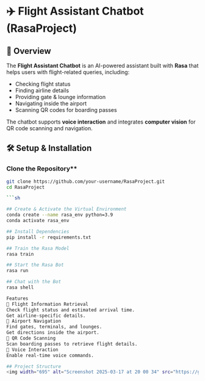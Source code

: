 # ✈️ Flight Assistant Chatbot (RasaProject)

## 📖 Overview
The **Flight Assistant Chatbot** is an AI-powered assistant built with **Rasa** that helps users with flight-related queries, including:
- Checking flight status  
- Finding airline details  
- Providing gate & lounge information  
- Navigating inside the airport  
- Scanning QR codes for boarding passes  

The chatbot supports **voice interaction** and integrates **computer vision** for QR code scanning and navigation.

## 🛠️ Setup & Installation

### Clone the Repository**
```sh
git clone https://github.com/your-username/RasaProject.git
cd RasaProject

```sh

## Create & Activate the Virtual Environment
conda create --name rasa_env python=3.9
conda activate rasa_env

## Install Dependencies
pip install -r requirements.txt

## Train the Rasa Model
rasa train

## Start the Rasa Bot
rasa run

## Chat with the Bot
rasa shell

Features
🔹 Flight Information Retrieval
Check flight status and estimated arrival time.
Get airline-specific details.
🔹 Airport Navigation
Find gates, terminals, and lounges.
Get directions inside the airport.
🔹 QR Code Scanning
Scan boarding passes to retrieve flight details.
🔹 Voice Interaction
Enable real-time voice commands.

## Project Structure
<img width="695" alt="Screenshot 2025-03-17 at 20 00 34" src="https://github.com/user-attachments/assets/4dededf6-04ee-41f3-acf5-04a417a122fb" />
